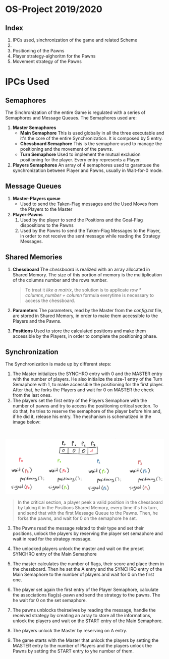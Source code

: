# OS-Project 2019/2020
## Index
1. IPCs used, sinchronization of the game and related Scheme
2. 
3. Positioning of the Pawns
4. Player strategy-alghoritm for the Pawns
5. Movement strategy of the Pawns

# IPCs Used

## Semaphores
The Sinchronization of the entire Game is regulated with a series of Semaphores and Message Queues. The Semaphores used are:
1.  **Master Semaphores**
    * **Main Semaphore**
    This is used globally in all the three executable and it's the core of the entire Synchronization.
    It is composed by 5 entry.
    * **Chessboard Semaphore**
    This is the semaphore used to manage the positioning and the movement of the pawns.
    * **Turn Semaphore**
    Used to implement the mutual exclusion positioning for the player.
    Every entry represents a Player.
2. **Players Semaphores**
    An array of 4 semaphores used to garantuee the synchronization between Player and Pawns, usually in Wait-for-0 mode.

## Message Queues
1. **Master-Players queue**
    * Used to send the Taken-Flag messages and the Used Moves from the Players to the Master
2. **Player-Pawns**
    1. Used by the player to send the Positions and the Goal-Flag dispositions to the Pawns
    2. Used by the Pawns to send the Taken-Flag Messages to the Player, in order to not receive the       sent message while reading the Strategy Messages.

## Shared Memories
1. **Chessboard**
    The *chessboard* is realized with an array allocated in Shared Memory.
    The size of this portion of memory is the multiplication of the columns number and the rows number.

    > To treat it *like a matrix*, the solution is to applicate *row * columns_number + column* formula everytime is necessary to access the chessboard.

2. **Parameters**
    The parameters, read by the Master from the *config.txt* file, are stored in Shared Memory, in order to make them accessible to the Players and the Pawns.
3. **Positions**
    Used to store the calculated positions and make them accessible by the Players, in order to complete the positioning phase.

## Synchronization
The Synchronization is made up by different steps:
1. The Master initializes the SYNCHRO entry with 0 and the MASTER entry with the number of players.
   He also initialize the size-1 entry of the Turn Semaphore with 1, to make accessible the positioning for the first player. 
   After that, he forks the Players and wait for 0 on MASTER the check from the last ones.
2. The players set the first entry of the Players Semaphore with the number of pawns and try to access the positioning critical section. To do that, he tries to reserve the semaphore of the player before him and, if he did it, release his entry.
The mechanism is schematized in the image below:
<br>

![Critical Section](Positioning.png)

> In the critical section, a player peek a valid position in the chessboard by taking it in the Positions Shared Memory, every time it's his turn, and send that with the first Message Queue to the Pawns.
Then, he forks the pawns, and wait for 0 on the semaphore he set.

3. The Pawns read the message related to their type and set their positions, unlock the players by reserving the player set semaphore and wait in read for the strategy message.

4. The unlocked players unlock the master and wait on the preset SYNCHRO entry of the Main Semaphore

5. The master calculates the number of flags, their score and place them in the chessboard.
Then he set the A entry and the SYNCHRO entry of the Main Semaphore to the number of players and wait for 0 on the first one.

6. The player set again the first entry of the Player Semaphore, calculate the associations flag(s)-pawn and send the strategy to the pawns.
The he wait for 0 on the set semaphore.

7. The pawns unblocks theirselves by reading the message, handle the received strategy by creating an array to store all the informations, unlock the players and wait on the START entry of the Main Semaphore.

8. The players unlock the Master by reserving on A entry.

9. The game starts with the Master that unlock the players by setting the MASTER entry to the number of Players and the players unlock the Pawns by setting the START entry to yhe number of them.

